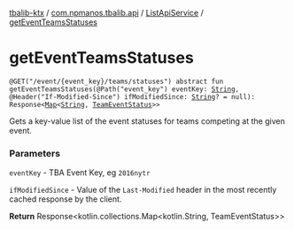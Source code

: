 [tbalib-ktx](../../index.md) / [com.npmanos.tbalib.api](../index.md) / [ListApiService](index.md) / [getEventTeamsStatuses](./get-event-teams-statuses.md)

# getEventTeamsStatuses

`@GET("/event/{event_key}/teams/statuses") abstract fun getEventTeamsStatuses(@Path("event_key") eventKey: `[`String`](https://kotlinlang.org/api/latest/jvm/stdlib/kotlin/-string/index.html)`, @Header("If-Modified-Since") ifModifiedSince: `[`String`](https://kotlinlang.org/api/latest/jvm/stdlib/kotlin/-string/index.html)`? = null): Response<`[`Map`](https://kotlinlang.org/api/latest/jvm/stdlib/kotlin.collections/-map/index.html)`<`[`String`](https://kotlinlang.org/api/latest/jvm/stdlib/kotlin/-string/index.html)`, `[`TeamEventStatus`](../../com.npmanos.tbalib.model/-team-event-status/index.md)`>>`

Gets a key-value list of the event statuses for teams competing at the given event.

### Parameters

`eventKey` - TBA Event Key, eg `2016nytr`

`ifModifiedSince` - Value of the `Last-Modified` header in the most recently cached response by the client.

**Return**
Response&lt;kotlin.collections.Map&lt;kotlin.String, TeamEventStatus&gt;&gt;

